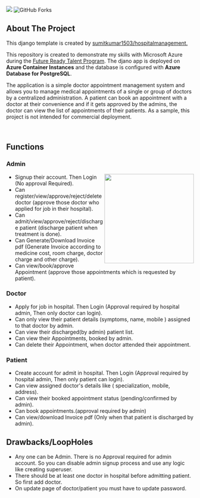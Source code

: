 <a href="LICENSE"><img src="https://img.shields.io/badge/License-MIT-purple.svg?labelColor=303030" /></a>
<a><img alt="GitHub Forks" src="https://img.shields.io/github/forks/sumitkumar1503/hospitalmanagement?color=orange" /><a>
<br />

## About The Project

<div>
  <p>
    This django template is created by
    <a href="https://github.com/sumitkumar1503/hospitalmanagement">sumitkumar1503/hospitalmanagement.</a>
  </p>
</div>

This repository is created to demonstrate my skills with Microsoft Azure during the
<a href="https://futurereadytalent.in/">Future Ready Talent Program</a>.
The djano app is deployed on **Azure Container Instances** and the database is configured with **Azure Database for PostgreSQL**.

The application is a simple doctor appointment management system and allows you to manage medical appointments of a single or group of doctors by a centralized administration.
A patient can book an appointment with a doctor at their convenience and if it gets approved by the admins, the doctor can view the list of appointments of their patients.
As a sample, this project is not intended for commercial deployment.

<br />

## Functions

### Admin

<div>
  <a href="https://raw.githubusercontent.com/h1zardian/hospitalAppointmentControl/main/static/screenshots/admin_dashboard.png">
    <img align="right" width="240px"  src="https://raw.githubusercontent.com/h1zardian/hospitalAppointmentControl/main/static/screenshots/admin_dashboard.png">
  </a>
</div>

- Signup their account. Then Login (No approval Required).
- Can register/view/approve/reject/delete doctor (approve those doctor who applied for job in their hospital).
- Can admit/view/approve/reject/discharge patient (discharge patient when treatment is done).
- Can Generate/Download Invoice pdf (Generate Invoice according to medicine cost, room charge, doctor charge and other charge).
- Can view/book/approve Appointment (approve those appointments which is requested by patient).

### Doctor

- Apply for job in hospital. Then Login (Approval required by hospital admin, Then only doctor can login).
- Can only view their patient details (symptoms, name, mobile ) assigned to that doctor by admin.
- Can view their discharged(by admin) patient list.
- Can view their Appointments, booked by admin.
- Can delete their Appointment, when doctor attended their appointment.

### Patient

- Create account for admit in hospital. Then Login (Approval required by hospital admin, Then only patient can login).
- Can view assigned doctor's details like ( specialization, mobile, address).
- Can view their booked appointment status (pending/confirmed by admin).
- Can book appointments.(approval required by admin)
- Can view/download Invoice pdf (Only when that patient is discharged by admin).

## Drawbacks/LoopHoles

- Any one can be Admin. There is no Approval required for admin account. So you can disable admin signup process and use any logic like creating superuser.
- There should be at least one doctor in hospital before admitting patient. So first add doctor.
- On update page of doctor/patient you must have to update password.
